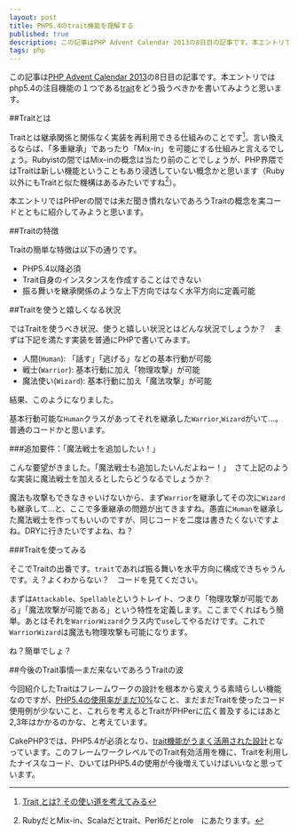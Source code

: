```yaml
---
layout: post
title: PHP5.4のtrait機能を理解する
published: true
description: この記事はPHP Advent Calendar 2013の8日目の記事です。本エントリではphp5.4の注目機能の１つであるtraitをどう扱うべきかを書いてみようと思います。
tags: php
---
```


この記事は[PHP Advent Calendar 2013](http://www.adventar.org/calendars/101)の8日目の記事です。本エントリではphp5.4の注目機能の１つである[trait](http://php.net/manual/ja/language.oop5.traits.php)をどう扱うべきかを書いてみようと思います。

##Traitとは

Traitとは継承関係と関係なく実装を再利用できる仕組みのことです[^1]。言い換えるならば、「多重継承」であったり「Mix-in」を可能にする仕組みと言えるでしょう。Rubyistの間ではMix-inの概念は当たり前のことでしょうが、PHP界隈ではTraitは新しい機能ということもあり浸透していない概念かと思います（Ruby以外にもTraitと似た機構はあるみたいですね[^2]）。

本エントリではPHPerの間では未だ聞き慣れないであろうTraitの概念を実コードとともに紹介してみようと思います。

##Traitの特徴

Traitの簡単な特徴は以下の通りです。

* PHP5.4以降必須
* Trait自身のインスタンスを作成することはできない
* 振る舞いを継承関係のような上下方向ではなく水平方向に定義可能

##Traitを使うと嬉しくなる状況

ではTraitを使うべき状況、使うと嬉しい状況とはどんな状況でしょうか？　まずは下記を満たす実装を普通にPHPで書いてみます。

* 人間(`Human`): 「話す」「逃げる」などの基本行動が可能
* 戦士(`Warrior`): 基本行動に加え「物理攻撃」が可能
* 魔法使い(`Wizard`): 基本行動に加え「魔法攻撃」が可能

結果、このようになりました。

<script src="https://gist.github.com/toshimaru/00cc0dc16120976c7fcb.js"></script>

基本行動可能な`Human`クラスがあってそれを継承した`Warrior`,`Wizard`がいて...。普通のコードかと思います。

###追加要件：「魔法戦士を追加したい！」

こんな要望がきました。「魔法戦士も追加したいんだよねー！」　さて上記のような実装に魔法戦士を加えるとしたらどうなるでしょうか？

魔法も攻撃もできなきゃいけないから、まず`Warrior`を継承してその次に`Wizard`も継承して...と、ここで多重継承の問題が出てきますね。愚直に`Human`を継承した魔法戦士を作ってもいいのですが、同じコードを二度は書きたくないですよね。DRYに行きたいですよね、ね？


###Traitを使ってみる

そこでTraitの出番です。`trait`であれば振る舞いを水平方向に構成できちゃうんです。え？よくわからない？　コードを見てください。

<script src="https://gist.github.com/toshimaru/ad5430fca181db62cd7a.js"></script>

まずは`Attackable`、`Spellable`というトレイト、つまり「物理攻撃が可能である」「魔法攻撃が可能である」という特性を定義します。ここまでくればもう簡単。あとはそれを`WarriorWizard`クラス内で`use`してやるだけです。これで`WarriorWizard`は魔法も物理攻撃も可能になります。

ね？簡単でしょ？

##今後のTrait事情―まだ来ないであろうTraitの波　

今回紹介したTraitはフレームワークの設計を根本から変えうる素晴らしい機能なのですが、[PHP5.4の使用率がまだ10%](http://w3techs.com/technologies/details/pl-php/5/all)なこと、まだまだTraitを使ったコード使用例が少ないこと、これらを考えるとTraitがPHPerに広く普及するにはあと2,3年はかかるのかな、と考えています。

CakePHP3では、PHP5.4が必須となり、[trait機能がうまく活用された設計](http://www.engineyard.co.jp/blog/2013/cakephp3-preprepreview/)となっています。このフレームワークレベルでのTrait有効活用を機に、Traitを利用したナイスなコード、ひいてはPHP5.4の使用が今後増えていけばいいなと思っています。

[^1]: [Trait とは? その使い道を考えてみる](http://www.slideshare.net/tlync/trait)
[^2]: RubyだとMix-in、Scalaだとtrait、Perl6だとrole　にあたります。
